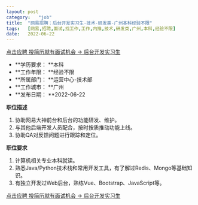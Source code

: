 ```yaml
---
layout:	post
category:	"job"
title:	"网易招聘：后台开发实习生-技术-研发类-广州本科经验不限"
tags:	[网易,招聘,面试,找工作,工作,内推,技术,研发类,广州,本科,经验不限]
date:	2022-06-22
---
```


[点击应聘 投简历就有面试机会 -> 后台开发实习生](http://mobile.bole.netease.com/bole/boleDetail?id=36352&employeeId=346f03c3cda5f04c&key=all)



- **学历要求： **本科
- **工作年限： **经验不限
- **所属部门： **运营中心-技术部
- **工作城市： **广州
- **发布日期： **2022-06-22



**职位描述**
1. 协助网易大神前台和后台的功能研发、维护。
2. 与其他后端开发人员配合，按时按质推动功能上线。
3. 协助QA对反馈问题进行跟踪和定位。




**职位要求**
1. 计算机相关专业本科就读。
2. 熟悉Java/Python技术栈和常用开发工具，有了解过Redis、Mongo等基础知识。
3. 有独立开发过Web后台，熟练Vue、Bootstrap、JavaScript等。



[点击应聘 投简历就有面试机会 -> 后台开发实习生](http://mobile.bole.netease.com/bole/boleDetail?id=36352&employeeId=346f03c3cda5f04c&key=all)